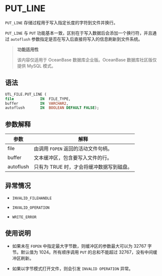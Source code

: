 PUT_LINE 
=============================

`PUT_LINE` 存储过程用于写入指定长度的字符到文件并换行。

`PUT_LINE` 与 `PUT` 功能基本一致，区别在于写入数据后会添加一个换行符，并且通过 `autoflush` 参数指定是否在写入后直接将写入的信息刷新到文件系统。

>**功能适用性**
>
>该内容仅适用于 OceanBase 数据库企业版。OceanBase 数据库社区版仅提供 MySQL 模式。

语法 
-----------------------

```sql
UTL_FILE.PUT_LINE (
file            IN  FILE_TYPE,
buffer          IN  VARCHAR2,
autoflush       IN  BOOLEAN DEFAULT FALSE);
```



参数解释 
-------------------------



|    参数     |           解释            |
|-----------|-------------------------|
| file      | 由调用 `FOPEN` 返回的活动文件句柄。  |
| buffer    | 文本缓冲区，包含要写入文件的行。        |
| autoflush | 只有为 TRUE 时，才会将缓冲数据写到磁盘。 |



异常情况 
-------------------------

* `INVALID_FILEHANDLE`

  

* `INVALID_OPERATION`

  

* `WRITE_ERROR`

  




使用说明 
-------------------------

* 如果未在 `FOPEN` 中指定最大字节数，则缓冲区的参数最大可以为 32767 字节。默认值为 1024。所有顺序调用 `PUT` 的总和不能超过 32767，没有中间缓冲区刷新。

  

* 如果以字节模式打开文件，则会引发 `INVALID OPERATION` 异常。

  



